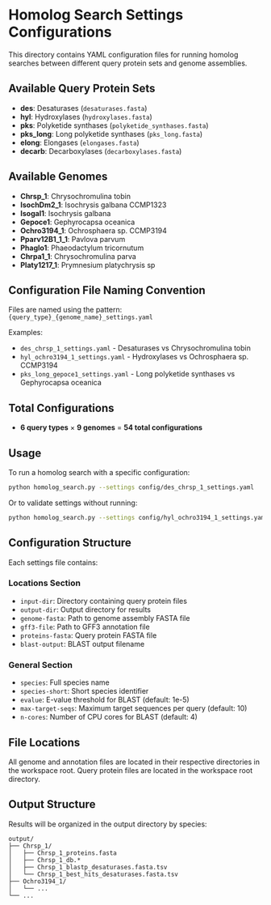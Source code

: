# Homolog Search Settings Configurations

This directory contains YAML configuration files for running homolog searches between different query protein sets and genome assemblies.

## Available Query Protein Sets

- **des**: Desaturases (`desaturases.fasta`)
- **hyl**: Hydroxylases (`hydroxylases.fasta`)
- **pks**: Polyketide synthases (`polyketide_synthases.fasta`)
- **pks_long**: Long polyketide synthases (`pks_long.fasta`)
- **elong**: Elongases (`elongases.fasta`)
- **decarb**: Decarboxylases (`decarboxylases.fasta`)

## Available Genomes

- **Chrsp_1**: Chrysochromulina tobin
- **IsochDm2_1**: Isochrysis galbana CCMP1323
- **Isogal1**: Isochrysis galbana
- **Gepoce1**: Gephyrocapsa oceanica
- **Ochro3194_1**: Ochrosphaera sp. CCMP3194
- **Pparv12B1_1_1**: Pavlova parvum
- **Phaglo1**: Phaeodactylum tricornutum
- **Chrpa1_1**: Chrysochromulina parva
- **Platy1217_1**: Prymnesium platychrysis sp

## Configuration File Naming Convention

Files are named using the pattern: `{query_type}_{genome_name}_settings.yaml`

Examples:
- `des_chrsp_1_settings.yaml` - Desaturases vs Chrysochromulina tobin
- `hyl_ochro3194_1_settings.yaml` - Hydroxylases vs Ochrosphaera sp. CCMP3194
- `pks_long_gepoce1_settings.yaml` - Long polyketide synthases vs Gephyrocapsa oceanica

## Total Configurations

- **6 query types** × **9 genomes** = **54 total configurations**

## Usage

To run a homolog search with a specific configuration:

```bash
python homolog_search.py --settings config/des_chrsp_1_settings.yaml
```

Or to validate settings without running:

```bash
python homolog_search.py --settings config/hyl_ochro3194_1_settings.yaml --validate
```

## Configuration Structure

Each settings file contains:

### Locations Section
- `input-dir`: Directory containing query protein files
- `output-dir`: Output directory for results
- `genome-fasta`: Path to genome assembly FASTA file
- `gff3-file`: Path to GFF3 annotation file
- `proteins-fasta`: Query protein FASTA file
- `blast-output`: BLAST output filename

### General Section
- `species`: Full species name
- `species-short`: Short species identifier
- `evalue`: E-value threshold for BLAST (default: 1e-5)
- `max-target-seqs`: Maximum target sequences per query (default: 10)
- `n-cores`: Number of CPU cores for BLAST (default: 4)

## File Locations

All genome and annotation files are located in their respective directories in the workspace root. Query protein files are located in the workspace root directory.

## Output Structure

Results will be organized in the output directory by species:
```
output/
├── Chrsp_1/
│   ├── Chrsp_1_proteins.fasta
│   ├── Chrsp_1_db.*
│   ├── Chrsp_1_blastp_desaturases.fasta.tsv
│   └── Chrsp_1_best_hits_desaturases.fasta.tsv
├── Ochro3194_1/
│   └── ...
└── ...
```

